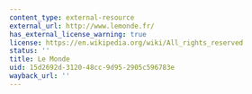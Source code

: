 ```yaml
---
content_type: external-resource
external_url: http://www.lemonde.fr/
has_external_license_warning: true
license: https://en.wikipedia.org/wiki/All_rights_reserved
status: ''
title: Le Monde
uid: 15d2692d-3120-48cc-9d95-2905c596783e
wayback_url: ''
---
```

